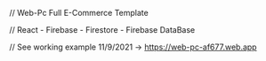 // Web-Pc Full E-Commerce Template

// React - Firebase - Firestore - Firebase DataBase

// See working example 11/9/2021 -> https://web-pc-af677.web.app
